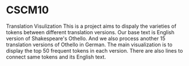 # CSCM10
Translation Visulization
This is a project aims to dispaly the varieties of tokens between different translation versions.
Our base text is English version of Shakespeare's Othello.
And we also process another 15 translation versions of Othello in German.
The main visualization is to display the top 50 frequent tokens in each version.
There are also lines to connect same tokens and its English text.
